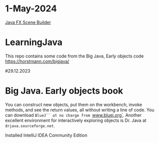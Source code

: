 # 1-May-2024
[Java FX Scene Builder](https://gluonhq.com/products/scene-builder/)

# LearningJava
This repo contains some code from the Big Java, Early objects code
https://horstmann.com/bigjava/ 

#29.12.2023

# Big Java. Early objects book

You can construct
new objects, put them on the workbench, invoke methods, and see the
return values, all without writing a line of code. You can download `BlueJ`` at no charge from
`www.bluej.org`. Another excellent environment
for interactively exploring objects is Dr. Java at
`drjava.sourceforge.net`.

Installed IntelliJ IDEA Community Edition 

